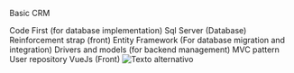 Basic CRM

Code First (for database implementation)
Sql Server (Database)
Reinforcement strap (front)
Entity Framework (For database migration and integration)
Drivers and models (for backend management)
MVC pattern
User repository
VueJs (Front)
![Texto alternativo](/img/login.jpg)
